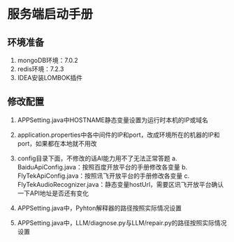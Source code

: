 # 服务端启动手册

## 环境准备

1. mongoDB环境：7.0.2
2. redis环境：7.2.3
3. IDEA安装LOMBOK插件

## 修改配置

1. APPSetting.java中HOSTNAME静态变量设置为运行时本机的IP或域名
2. application.properties中各中间件的IP和port，改成环境所在的机器的IP和port，如果都在本地就不用改
3. config目录下面，不修改的话AI能力用不了无法正常答题
   a. BaiduApiConfig.java：按照百度开放平台的手册修改各变量
   b. FlyTekApiConfig.java：按照讯飞开放平台的手册修改各变量
   c. FlyTekAudioRecognizer.java：静态变量hostUrl，需要区讯飞开放平台确认一下API地址是否还有变化

4. APPSetting.java中，Pyhton解释器的路径按照实际情况设置
5. APPSetting.java中，LLM/diagnose.py与LLM/repair.py的路径按照实际情况设置
